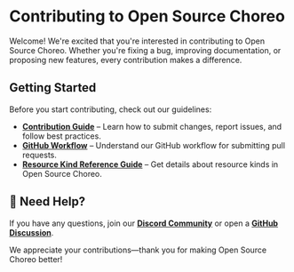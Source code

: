 # Contributing to Open Source Choreo

Welcome! We're excited that you're interested in contributing to Open Source Choreo. Whether you're fixing a bug, improving documentation, or proposing new features, every contribution makes a difference.

## Getting Started

Before you start contributing, check out our guidelines:

- **[Contribution Guide](./contributing.md)** – Learn how to submit changes, report issues, and follow best practices.
- **[GitHub Workflow](./GitHub_workflow.md)** – Understand our GitHub workflow for submitting pull requests.
- **[Resource Kind Reference Guide](./resource-kind-reference-guide.md)** – Get details about resource kinds in Open Source Choreo.

## 💬 Need Help?

If you have any questions, join our **[Discord Community](https://discord.gg/HYCgUacN)** or open a **[GitHub Discussion](https://github.com/choreo-idp/choreo/discussions)**.

We appreciate your contributions—thank you for making Open Source Choreo better! 
